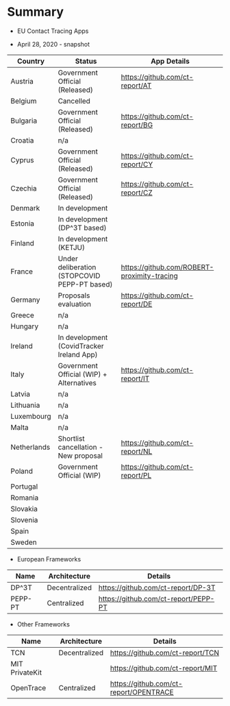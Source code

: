 # Summary

- EU Contact Tracing Apps

- April 28, 2020 - snapshot

Country | Status | App Details
--------|--------|------------
Austria | Government Official (Released) | https://github.com/ct-report/AT
Belgium | Cancelled |
Bulgaria | Government Official (Released) | https://github.com/ct-report/BG
Croatia | n/a |
Cyprus | Government Official (Released) | https://github.com/ct-report/CY
Czechia | Government Official (Released) | https://github.com/ct-report/CZ
Denmark | In development |
Estonia | In development (DP^3T based) |
Finland | In development (KETJU) |
France | Under deliberation (STOPCOVID PEPP-PT based) | https://github.com/ROBERT-proximity-tracing
Germany | Proposals evaluation | https://github.com/ct-report/DE
Greece | n/a |
Hungary | n/a |
Ireland | In development (CovidTracker Ireland App) |
Italy | Government Official (WIP) + Alternatives | https://github.com/ct-report/IT
Latvia | n/a |
Lithuania | n/a |
Luxembourg | n/a |
Malta | n/a |
Netherlands | Shortlist cancellation - New proposal | https://github.com/ct-report/NL
Poland | Government Official (WIP) | https://github.com/ct-report/PL
Portugal | |
Romania | |
Slovakia | |
Slovenia | |
Spain | |
Sweden | |

- European Frameworks

Name | Architecture | Details
-----|--------------|--------
DP^3T | Decentralized | https://github.com/ct-report/DP-3T
PEPP-PT | Centralized | https://github.com/ct-report/PEPP-PT

- Other Frameworks

Name | Architecture | Details
-----|--------------|--------
TCN | Decentralized | https://github.com/ct-report/TCN
MIT PrivateKit | | https://github.com/ct-report/MIT
OpenTrace | Centralized | https://github.com/ct-report/OPENTRACE
